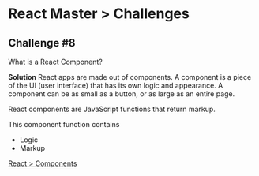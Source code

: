 # React Master > Challenges

## Challenge #8

What is a React Component?

**Solution**
React apps are made out of components. A component is a piece of the UI (user interface) that has its own logic and appearance. A component can be as small as a button, or as large as an entire page.

React components are JavaScript functions that return markup.

This component function contains

- Logic
- Markup

[React > Components](https://react.dev/learn#components)
